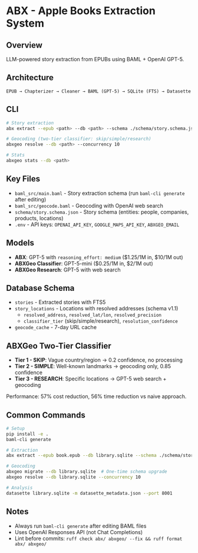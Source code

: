 # ABX - Apple Books Extraction System

## Overview
LLM-powered story extraction from EPUBs using BAML + OpenAI GPT-5.

## Architecture
```
EPUB → Chapterizer → Cleaner → BAML (GPT-5) → SQLite (FTS) → Datasette
```

## CLI
```bash
# Story extraction
abx extract --epub <path> --db <path> --schema ./schema/story.schema.json --batch --verbose

# Geocoding (two-tier classifier: skip/simple/research)
abxgeo resolve --db <path> --concurrency 10

# Stats
abxgeo stats --db <path>
```

## Key Files
- `baml_src/main.baml` - Story extraction schema (run `baml-cli generate` after editing)
- `baml_src/geocode.baml` - Geocoding with OpenAI web search
- `schema/story.schema.json` - Story schema (entities: people, companies, products, locations)
- `.env` - API keys: `OPENAI_API_KEY`, `GOOGLE_MAPS_API_KEY`, `ABXGEO_EMAIL`

## Models
- **ABX**: GPT-5 with `reasoning_effort: medium` ($1.25/1M in, $10/1M out)
- **ABXGeo Classifier**: GPT-5-mini ($0.25/1M in, $2/1M out)
- **ABXGeo Research**: GPT-5 with web search

## Database Schema
- `stories` - Extracted stories with FTS5
- `story_locations` - Locations with resolved addresses (schema v1.1)
  - `resolved_address`, `resolved_lat/lon`, `resolved_precision`
  - `classifier_tier` (skip/simple/research), `resolution_confidence`
- `geocode_cache` - 7-day URL cache

## ABXGeo Two-Tier Classifier
- **Tier 1 - SKIP**: Vague country/region → 0.2 confidence, no processing
- **Tier 2 - SIMPLE**: Well-known landmarks → geocoding only, 0.85 confidence
- **Tier 3 - RESEARCH**: Specific locations → GPT-5 web search + geocoding

Performance: 57% cost reduction, 56% time reduction vs naive approach.

## Common Commands
```bash
# Setup
pip install -e .
baml-cli generate

# Extraction
abx extract --epub book.epub --db library.sqlite --schema ./schema/story.schema.json --batch

# Geocoding
abxgeo migrate --db library.sqlite  # One-time schema upgrade
abxgeo resolve --db library.sqlite --concurrency 10

# Analysis
datasette library.sqlite -m datasette_metadata.json --port 8001
```

## Notes
- Always run `baml-cli generate` after editing BAML files
- Uses OpenAI Responses API (not Chat Completions)
- Lint before commits: `ruff check abx/ abxgeo/ --fix && ruff format abx/ abxgeo/`